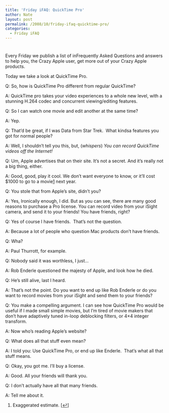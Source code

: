 ```yaml
---
title: 'Friday iFAQ: QuickTime Pro'
author: Nate
layout: post
permalink: /2008/10/friday-ifaq-quicktime-pro/
categories:
  - Friday iFAQ
---
```

# 

Every Friday we publish a list of inFrequently Asked Questions and answers to help you, the Crazy Apple user, get more out of your Crazy Apple products.

Today we take a look at QuickTime Pro.

Q: So, how is QuickTime Pro different from regular QuickTime?

A: QuickTime pro takes your video experiences to a whole new level, with a stunning H.264 codec and concurrent viewing/editing features.

Q: So I can watch one movie and edit another at the same time?

A: Yep.

Q: That’d be great, if I was Data from Star Trek.  What kindsa features you got for normal people?

A: Well, I shouldn’t tell you this, but, (*whispers*) *You can record QuickTime videos off the Internet!*

Q: Um, Apple advertises that on their site. It’s not a secret. And it’s really not a big thing, either.

A: Good, good, play it cool. We don’t want everyone to know, or it’ll cost $1000 to go to a movie[1][1] next year.

 [1]: #footnote_0_193 "Exaggerated estimate."

Q: You stole that from Apple’s site, didn’t you?

A: Yes, Ironically enough, I did. But as you can see, there are many good reasons to purchase a Pro license. You can record video from your iSight camera, and send it to your friends! You have friends, right?

Q: Yes of course I have friends.  That’s not the question.

A: Because a lot of people who question Mac products don’t have friends.

Q: Wha?

A: Paul Thurrott, for example.

Q: Nobody said it was worthless, I just…

A: Rob Enderle questioned the majesty of Apple, and look how he died.

Q: He’s still alive, last I heard.

A: That’s not the point. Do you want to end up like Rob Enderle or do you want to record movies from your iSight and send them to your friends?

Q: You make a compelling argument. I can see how QuickTime Pro would be useful if I made small simple movies, but I’m tired of movie makers that don’t have adaptively tuned in-loop deblocking filters, or 4×4 integer transform.

A: Now who’s reading Apple’s website?

Q: What does all that stuff even mean?

A: I told you: Use QuickTime Pro, or end up like Enderle.  That’s what all that stuff means.

Q: Okay, you got me. I’ll buy a license.

A: Good. All your friends will thank you.

Q: I don’t actually have all that many friends.

A: Tell me about it.

1.  Exaggerated estimate. [[↩][2]]

 [2]: #identifier_0_193